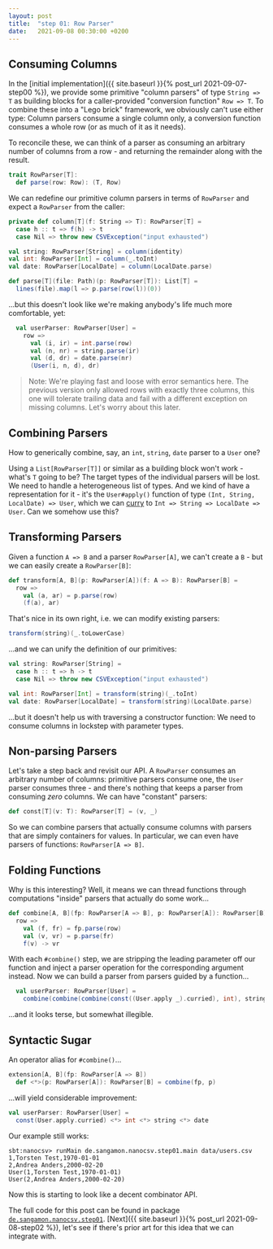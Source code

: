 ```yaml
---
layout: post
title:  "step 01: Row Parser"
date:   2021-09-08 00:30:00 +0200
---
```


## Consuming Columns

In the [initial implementation]({{ site.baseurl }}{% post_url 2021-09-07-step00 %}), we provide some primitive "column parsers" of type `String => T` as building blocks for a caller-provided "conversion function" `Row => T`. To combine these into a "Lego brick" framework, we obviously can't use either type: Column parsers consume a single column only, a conversion function consumes a whole row (or as much of it as it needs).

To reconcile these, we can think of a parser as consuming an arbitrary number of columns from a row - and returning the remainder along with the result.

```scala
trait RowParser[T]:
  def parse(row: Row): (T, Row)
```

We can redefine our primitive column parsers in terms of `RowParser` and expect a `RowParser` from the caller:

```scala
private def column[T](f: String => T): RowParser[T] =
  case h :: t => f(h) -> t
  case Nil => throw new CSVException("input exhausted")

val string: RowParser[String] = column(identity)
val int: RowParser[Int] = column(_.toInt)
val date: RowParser[LocalDate] = column(LocalDate.parse)
```

```scala
def parse[T](file: Path)(p: RowParser[T]): List[T] =
  lines(file).map(l => p.parse(row(l))(0))
```

...but this doesn't look like we're making anybody's life much more comfortable, yet:

```scala
  val userParser: RowParser[User] =
    row =>
      val (i, ir) = int.parse(row)
      val (n, nr) = string.parse(ir)
      val (d, dr) = date.parse(nr)
      (User(i, n, d), dr)
```

> Note: We're playing fast and loose with error semantics here. The previous version only allowed rows with exactly three columns, this one will tolerate trailing data and fail with a different exception on missing columns. Let's worry about this later.

## Combining Parsers

How to generically combine, say, an `int`, `string`, `date` parser to a `User` one?

Using a `List[RowParser[T]]` or similar as a building block won't work - what's `T` going to be? The target types of the individual parsers will be lost. We need to handle a heterogeneous list of types. And we kind of have a representation for it - it's the `User#apply()` function of type `(Int, String, LocalDate) => User`, which we can [curry](https://en.wikipedia.org/wiki/Currying) to `Int => String => LocalDate => User`. Can we somehow use this?

## Transforming Parsers

Given a function `A => B` and a parser `RowParser[A]`, we can't create a `B` - but we can easily create a `RowParser[B]`:

```scala
def transform[A, B](p: RowParser[A])(f: A => B): RowParser[B] =
  row =>
    val (a, ar) = p.parse(row)
    (f(a), ar)
```

That's nice in its own right, i.e. we can modify existing parsers:

```scala
transform(string)(_.toLowerCase)
```

...and we can unify the definition of our primitives:

```scala
val string: RowParser[String] =
  case h :: t => h -> t
  case Nil => throw new CSVException("input exhausted")

val int: RowParser[Int] = transform(string)(_.toInt)
val date: RowParser[LocalDate] = transform(string)(LocalDate.parse)
```

...but it doesn't help us with traversing a constructor function: We need to consume columns in lockstep with parameter types.

## Non-parsing Parsers

Let's take a step back and revisit our API. A `RowParser` consumes an arbitrary number of columns: primitive parsers consume one, the `User` parser consumes three - and there's nothing that keeps a parser from consuming _zero_ columns. We can have "constant" parsers:

```scala
def const[T](v: T): RowParser[T] = (v, _)
```

So we can combine parsers that actually consume columns with parsers that are simply containers for values. In particular, we can even have parsers of functions: `RowParser[A => B]`.

## Folding Functions

Why is this interesting? Well, it means we can thread functions through computations "inside" parsers that actually do some work...

```scala
def combine[A, B](fp: RowParser[A => B], p: RowParser[A]): RowParser[B] =
  row =>
    val (f, fr) = fp.parse(row)
    val (v, vr) = p.parse(fr)
    f(v) -> vr
```

With each `#combine()` step, we are stripping the leading parameter off our function and inject a parser operation for the corresponding argument instead. Now we can build a parser from parsers guided by a function...

```scala
  val userParser: RowParser[User] =
    combine(combine(combine(const((User.apply _).curried), int), string), date)
```

...and it looks terse, but somewhat illegible.

## Syntactic Sugar

An operator alias for `#combine()`...

```scala
extension[A, B](fp: RowParser[A => B])
  def <*>(p: RowParser[A]): RowParser[B] = combine(fp, p)
```

...will yield considerable improvement:

```scala
val userParser: RowParser[User] =
  const(User.apply.curried) <*> int <*> string <*> date
```

Our example still works:

```
sbt:nanocsv> runMain de.sangamon.nanocsv.step01.main data/users.csv
1,Torsten Test,1970-01-01
2,Andrea Anders,2000-02-20
User(1,Torsten Test,1970-01-01)
User(2,Andrea Anders,2000-02-20)
```

Now this is starting to look like a decent combinator API.

The full code for this post can be found in package [`de.sangamon.nanocsv.step01`](https://github.com/sangamon/nanocsv/tree/main/src/main/scala/de/sangamon/nanocsv/step01). [Next]({{ site.baseurl }}{% post_url 2021-09-08-step02 %}), let's see if there's prior art for this idea that we can integrate with.
